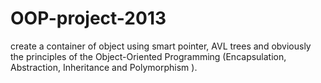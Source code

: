 # OOP-project-2013
create a container of object using smart pointer, AVL trees and obviously the principles of the Object-Oriented Programming (Encapsulation, Abstraction, Inheritance and Polymorphism ).
